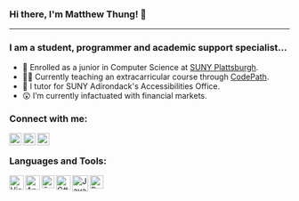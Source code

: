 ﻿### Hi there, I'm Matthew Thung! 👋

---

### I am a student, programmer and academic support specialist...

- 🎒 Enrolled as a junior in Computer Science at [SUNY Plattsburgh](https://www.plattsburgh.edu/).
- 👨‍🏫 Currently teaching an extracarricular course through [CodePath](https://codepath.org/classes).
- 📝 I tutor for SUNY Adirondack's Accessibilities Office.
- 😲 I’m currently infactuated with financial markets. 

### Connect with me:

[<img align="left" alt="Twitter" width="22px" src="https://cdn.jsdelivr.net/npm/simple-icons@v3/icons/twitter.svg" />][twitter]
[<img align="left" alt="LinkedIn" width="22px" src="https://cdn.jsdelivr.net/npm/simple-icons@v3/icons/linkedin.svg" />][linkedin]
[<img align="left" alt="Email" width="22px" src="https://i.pinimg.com/564x/1f/5c/79/1f5c79832b4d0fddf889e3fc956a992c.jpg" />][email]

<br />

### Languages and Tools:

[<img align="left" alt="Visual Studio" width="26px" src="https://upload.wikimedia.org/wikipedia/commons/thumb/c/cd/Visual_Studio_2017_Logo.svg/1200px-Visual_Studio_2017_Logo.svg.png" />][visual]
[<img align="left" alt="Android Studio" width="26px" src="https://2.bp.blogspot.com/-tzm1twY_ENM/XlCRuI0ZkRI/AAAAAAAAOso/BmNOUANXWxwc5vwslNw3WpjrDlgs9PuwQCLcBGAsYHQ/s1600/pasted%2Bimage%2B0.png" />][andstudio]
[<img align="left" alt="C++" width="23px" src="https://upload.wikimedia.org/wikipedia/commons/1/18/ISO_C%2B%2B_Logo.svg" />][cpp]
[<img align="left" alt="C#" width="26px" src="https://cdn.iconscout.com/icon/free/png-256/csharp-1175240.png" />][csharp]
[<img align="left" alt="Java" width="29px" src="https://cdn.iconscout.com/icon/free/png-512/java-23-225999.png" />][java]
[<img align="left" alt="Python" width="24px" src="https://upload.wikimedia.org/wikipedia/commons/thumb/c/c3/Python-logo-notext.svg/1024px-Python-logo-notext.svg.png" />][py]



[twitter]: https://twitter.com/ThungMatthew
[linkedin]: https://www.linkedin.com/in/matthewthung
[email]: mailto:matthewgh2400@gmail.com
[visual]: https://visualstudio.microsoft.com/ 
[andstudio]: https://developer.android.com/studio
[cpp]: https://www.cplusplus.com/
[csharp]: https://www.w3schools.com/cs/
[java]: https://www.java.com/en/
[py]: https://www.python.org/